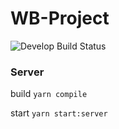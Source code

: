 # WB-Project

![Develop Build Status](https://github.com/sky3d/wb-project/actions/workflows/push-pr-develop.yml/badge.svg?branch=develop)

### Server

build `yarn compile`

start `yarn start:server`
